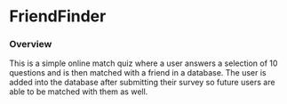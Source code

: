 # FriendFinder

### Overview

This is a simple online match quiz where a user answers a selection of 10 questions and is then matched with a friend in a database. The user is added into the database after submitting their survey so future users are able to be matched with them as well. 